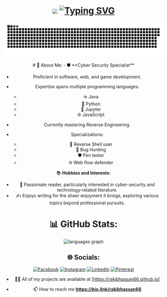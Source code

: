 <div align="center">
  <!-- Header -->
        <h1 align="center"> 
            <img src="https://readme-typing-svg.herokuapp.com/?font=Righteous&size=35&center=true&vCenter=true&width=500&height=70&duration=4000&lines=Hey%2C+This_is(Deadbrat)" /> 
        <a href="https://git.io/typing-svg"><img src="https://readme-typing-svg.herokuapp.com?font=Fira+Code&pause=1000&color=41C9E2&background=AD24CA00&random=false&width=435&lines=Welcome%2C+It's+an+honor+to+have+you" alt="Typing SVG" /></a>
</div>

<a target="_blank" rel="noopener noreferrer nofollow" href="https://raw.githubusercontent.com/rakibhassan66/rakibhassan66/output/github-contribution-grid-snake-dark.svg"><img src="https://raw.githubusercontent.com/ShrekBytes/ShrekBytes/output/github-contribution-grid-snake-dark.svg" alt="Snake animation" style="max-width: 100%;"></a>
          
<div align="center">

<div align="center">
<div align="center">
  
 <div align="center">
  # 💫 About Me:
  - 🛡️ **Cyber Security Specialist**<br>
  
  - Proficient in software, web, and game development.<br>
  
  - Expertise spans multiple programming languages:<br>
    - ☕ Java  
    - 🐍 Python  
    - 📓 Jupyter  
    - 🌐 JavaScript  

  - Currently mastering Reverse Engineering.<br>
  
  - Specializations:<br>
    - 🔄 Reverse Shell user<br>
    - 🐞 Bug Hunting<br>
    - 🛡️ Pen tester<br>
    - 🌐 Web flow defender<br>
  
  📚 **Hobbies and Interests:**<br>
  - 📖 Passionate reader, particularly interested in cyber-security and technology-related literature.<br>
  - ✍️ Enjoys writing for the sheer enjoyment it brings, exploring various topics beyond professional pursuits.
</div>


# 📊 GitHub Stats:
<div>
<img src="https://github-readme-stats.vercel.app/api/top-langs?username=rakibhassan66&locale=en&hide_title=false&layout=compact&card_width=450&langs_count=20&theme=react&hide_border=true&order=2" height="250" alt="languages graph"  />
</div>

## 🌐 Socials:
<div align="center">
  
[![Facebook](https://img.shields.io/badge/Facebook-%231877F2.svg?logo=Facebook&logoColor=white)](https://facebook.com/rakibhassan.rh66) [![Instagram](https://img.shields.io/badge/Instagram-%23E4405F.svg?logo=Instagram&logoColor=white)](https://instagram.com/_rakibhassan__) [![LinkedIn](https://img.shields.io/badge/LinkedIn-%230077B5.svg?logo=linkedin&logoColor=white)](https://linkedin.com/in/https://www.linkedin.com/authwall?trk=gf&trkInfo=AQFSCSPznIY9xwAAAY6a0kPYvYLhZkYJ3t-xQoNJrGbyfsv023sUYuBqpYCUGWSLvL5tlphL9knYap0S6-7s5Qo4a69jNeetqvJA9e6MGUtgVG2_9Hg6bPw3DVzIExtqNNYqJMw=&original_referer=https://bio.link/&sessionRedirect=https%3A%2F%2Fwww.linkedin.com%2Fin%2Frakibhassan66) [![Pinterest](https://img.shields.io/badge/Pinterest-%23E60023.svg?logo=Pinterest&logoColor=white)](https://pinterest.com/https://www.pinterest.com/rakibhassan66) 
- 👨‍💻 All of my projects are available at [https://rakibhassan66.github.io]

- 📫 How to reach me **https://bio.link/rakibhassan66**

</div>
